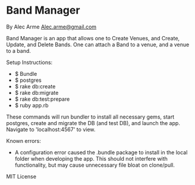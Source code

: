 # Band Manager
By Alec Arme
  Alec.arme@gmail.com

Band Manager is an app that allows one to Create Venues, and Create, Update, and Delete Bands. One can attach a Band to a venue, and a venue to a band.

Setup Instructions:
-  $ Bundle
-  $ postgres
-  $ rake db:create
-  $ rake db:migrate
-  $ rake db:test:prepare
-  $ ruby app.rb

These commands will run bundler to install all necessary gems, start postgres, create and migrate the DB (and test DB), and launch the app. Navigate to 'localhost:4567' to view.


Known errors:
  - A configuration error caused the .bundle package to install in the local folder when developing the app. This should not interfere with functionality, but may cause unnecessary file bloat on clone/pull.


MIT License
